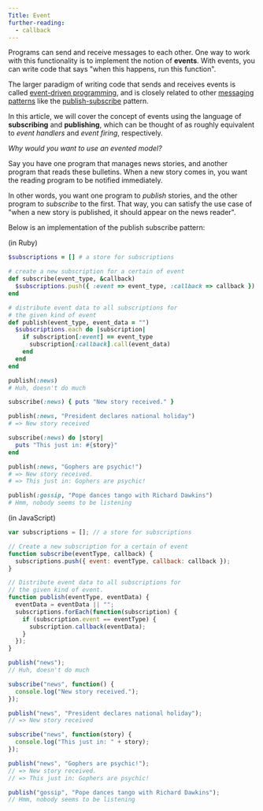 ```yaml
---
Title: Event
further-reading:
  - callback
---
```

Programs can send and receive messages to each other. One way to work with this
functionality is to implement the notion of **events**. With events, you can
write code that says "when this happens, run this function".

The larger paradigm of writing code that sends and receives events is called
[event-driven
programming](http://en.wikipedia.org/wiki/Event-driven_programming), and is
closely related to other [messaging
patterns](http://en.wikipedia.org/wiki/Messaging_pattern) like the
[publish-subscribe](http://en.wikipedia.org/wiki/Publish%E2%80%93subscribe_pattern)
pattern.

In this article, we will cover the concept of events using the language of
**subscribing** and **publishing**, which can be thought of as roughly
equivalent to _event handlers_ and _event firing_, respectively.

_Why would you want to use an evented model?_

Say you have one program that manages news stories, and another program that
reads these bulletins. When a new story comes in, you want the reading program
to be notified immediately.

In other words, you want one program to _publish_ stories, and the other program
to _subscribe_ to the first. That way, you can satisfy the use case of "when a
new story is published, it should appear on the news reader".

Below is an implementation of the publish subscribe pattern:

(in Ruby)

```ruby
$subscriptions = [] # a store for subscriptions

# create a new subscription for a certain of event
def subscribe(event_type, &callback)
  $subscriptions.push({ :event => event_type, :callback => callback })
end

# distribute event data to all subscriptions for
# the given kind of event
def publish(event_type, event_data = "")
  $subscriptions.each do |subscription|
    if subscription[:event] == event_type
      subscription[:callback].call(event_data)
    end
  end
end

publish(:news)
# Huh, doesn't do much

subscribe(:news) { puts "New story received." }

publish(:news, "President declares national holiday")
# => New story received

subscribe(:news) do |story|
  puts "This just in: #{story}"
end

publish(:news, "Gophers are psychic!")
# => New story received.
# => This just in: Gophers are psychic!

publish(:gossip, "Pope dances tango with Richard Dawkins")
# Hmm, nobody seems to be listening
```

(in JavaScript)

```javascript
var subscriptions = []; // a store for subscriptions

// Create a new subscription for a certain of event
function subscribe(eventType, callback) {
  subscriptions.push({ event: eventType, callback: callback });
}

// Distribute event data to all subscriptions for
// the given kind of event.
function publish(eventType, eventData) {
  eventData = eventData || "";
  subscriptions.forEach(function(subscription) {
    if (subscription.event == eventType) {
      subscription.callback(eventData);
    }
  });
}

publish("news");
// Huh, doesn't do much

subscribe("news", function() {
  console.log("New story received.");
});

publish("news", "President declares national holiday");
// => New story received

subscribe("news", function(story) {
  console.log("This just in: " + story);
});

publish("news", "Gophers are psychic!");
// => New story received.
// => This just in: Gophers are psychic!

publish("gossip", "Pope dances tango with Richard Dawkins");
// Hmm, nobody seems to be listening
```
